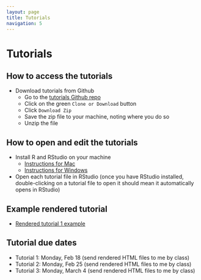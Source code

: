 ```yaml
---
layout: page
title: Tutorials
navigation: 5
---
```

# Tutorials
## How to access the tutorials
* Download tutorials from Github
  - Go to the [tutorials Github repo](https://github.com/lcthomas/eng682s19-tutorials)
  - Click on the green `Clone or Download` button
  - Click `Download Zip`
  - Save the zip file to your machine, noting where you do so
  - Unzip the file

## How to open and edit the tutorials
* Install R and RStudio on your machine
  - [Instructions for Mac](https://medium.com/@GalarnykMichael/install-r-and-rstudio-on-mac-e911606ce4f4)
  - [Instructions for Windows](https://medium.com/@GalarnykMichael/install-r-and-rstudio-on-windows-5f503f708027)
* Open each tutorial file in RStudio (once you have RStudio installed, double-clicking on a tutorial file to open it should mean it automatically opens in RStudio)

## Example rendered tutorial
* [Rendered tutorial 1 example](https://lindsaythomas.net/eng682s19/tutorial-1.html)

## Tutorial due dates
* Tutorial 1: Monday, Feb 18 (send rendered HTML files to me by class)
* Tutorial 2: Monday, Feb 25 (send rendered HTML files to me by class)
* Tutorial 3: Monday, March 4 (send rendered HTML files to me by class)
